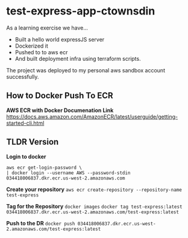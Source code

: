 # test-express-app-ctownsdin

As a learning exercise we have...

- Built a hello world expressJS server
- Dockerized it
- Pushed to to aws ecr
- And built deployment infra using terraform scripts.

The project was deployed to my personal aws sandbox account successfully.

## How to Docker Push To ECR

**AWS ECR with Docker Documenation Link**
https://docs.aws.amazon.com/AmazonECR/latest/userguide/getting-started-cli.html

## TLDR Version

**Login to docker**

```
aws ecr get-login-password \
| docker login --username AWS --password-stdin 034418006837.dkr.ecr.us-west-2.amazonaws.com
```

**Create your repository**
`aws ecr create-repository --repository-name test-express`

**Tag for the Repository**
`docker images`
`docker tag test-express:latest 034418006837.dkr.ecr.us-west-2.amazonaws.com/test-express:latest`

**Push to the DR**
`docker push 034418006837.dkr.ecr.us-west-2.amazonaws.com/test-express:latest`
